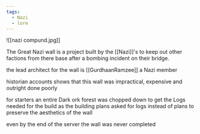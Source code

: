 ```yaml
---
tags:
  - Nazi
  - lore
---
```


![[nazi compund.jpg]]

The Great Nazi wall is a project built by the [[Nazi]]'s to keep out other factions from there base after a bombing incident on their bridge.

the lead architect for the wall is [[GurdhaanRamzee]] a Nazi member

historian accounts shows that this wall was impractical, expensive and outright done poorly

for starters an entire Dark ork forest was chopped down to get the Logs needed for the build as the building plans asked for logs instead of plans to preserve the aesthetics of the wall

even by the end of the server the wall was never completed 

